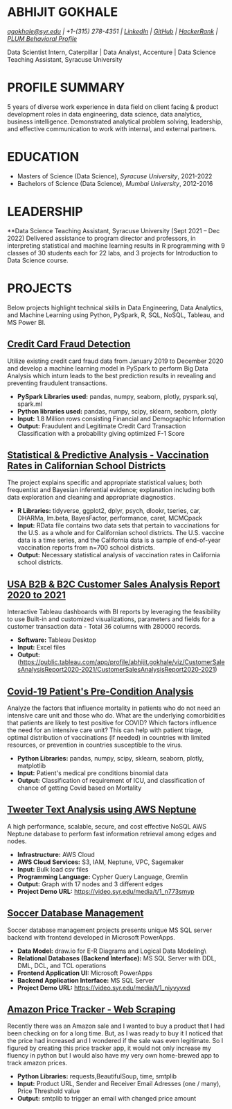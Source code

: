 # ABHIJIT GOKHALE
*agokhale@syr.edu | +1-(315) 278-4351 | [LinkedIn](https://www.linkedin.com/in/abhijitgokhale/) | [GitHub](https://github.com/AbhijitGokhale) | [HackerRank](https://www.hackerrank.com/agokhale4) | [PLUM Behavioral Profile](https://secure.plum.io/en/p/H9mMpam2DX7DlEJ9LST0mw)*

Data Scientist Intern, Caterpillar | Data Analyst, Accenture | Data Science Teaching Assistant, Syracuse University

# PROFILE SUMMARY
5 years of diverse work experience in data field on client facing & product development roles in data engineering, data science, data analytics, business intelligence. Demonstrated analytical problem solving, leadership, and effective communication to work with internal, and external partners.

# EDUCATION
* Masters of Science (Data Science), *Syracuse University*, 2021-2022
* Bachelors of Science (Data Science), *Mumbai University*, 2012-2016

# LEADERSHIP
**Data Science Teaching Assistant, Syracuse University (Sept 2021 – Dec 2022)
Delivered assistance to program director and professors, in interpreting statistical and machine learning results in R programming with 9 classes of 30 students each for 22 labs, and 3 projects for Introduction to Data Science course. 

# PROJECTS
Below projects highlight technical skills in Data Engineering, Data Analytics, and Machine Learning using Python, PySpark, R, SQL, NoSQL, Tableau, and MS Power BI.

## [Credit Card Fraud Detection](https://github.com/AbhijitGokhale/Credit-Card-Fraud-Detetction)
Utilize existing credit card fraud data from January 2019 to December 2020 and develop a machine learning model in PySpark to perform Big Data Analysis which inturn leads to the best prediction results in revealing and preventing fraudulent transactions.
* **PySpark Libraries used:** pandas, numpy, seaborn, plotly, pyspark.sql, spark.ml
* **Python libraries used:** pandas, numpy, scipy, sklearn, seaborn, plotly
* **Input:** 1.8 Million rows consisting Financial and Demographic Information
* **Output:** Fraudulent and Legitimate Credit Card Transaction Classification with a probability giving optimized F-1 Score

## [Statistical & Predictive Analysis - Vaccination Rates in Californian School Districts](https://github.com/AbhijitGokhale/Statistical-Analysis-on-California-School-Districts-Vaccination)
The project explains specific and appropriate statistical values; both frequentist and Bayesian inferential evidence; explanation including both data exploration and cleaning and appropriate diagnostics.
* **R Libraries:** tidyverse, ggplot2, dplyr, psych, dlookr, tseries, car, DHARMa, lm.beta, BayesFactor, performance, caret, MCMCpack
* **Input:** RData file contains two data sets that pertain to vaccinations for the U.S. as a whole and for Californian school districts. The U.S. vaccine data is a time series, and the California data is a sample of end-of-year vaccination reports from n=700 school districts.
* **Output:** Necessary statistical analysis of vaccination rates in California school districts.

## [USA B2B & B2C Customer Sales Analysis Report 2020 to 2021](https://public.tableau.com/app/profile/abhijit.gokhale/viz/CustomerSalesAnalysisReport2020-2021/CustomerSalesAnalysisReport2020-2021)
Interactive Tableau dashboards with BI reports by leveraging the feasibility to use Built-in and customized visualizations, parameters and fields for a customer transaction data - Total 36 columns with 280000 records.
* **Software:** Tableau Desktop
* **Input:** Excel files
* **Output:** (https://public.tableau.com/app/profile/abhijit.gokhale/viz/CustomerSalesAnalysisReport2020-2021/CustomerSalesAnalysisReport2020-2021)

## [Covid-19 Patient's Pre-Condition Analysis](https://github.com/AbhijitGokhale/Covid-19-Patient-s-Pre-Condition-Analysis)
Analyze the factors that influence mortality in patients who do not need an intensive care unit and those who do. What are the underlying comorbidities that patients are likely to test positive for COVID? Which factors influence the need for an intensive care unit? This can help with patient triage, optimal distribution of vaccinations (if needed) in countries with limited resources, or prevention in countries susceptible to the virus.
* **Python Libraries:** pandas, numpy, scipy, sklearn, seaborn, plotly, matplotlib
* **Input:** Patient's medical pre conditions binomial data
* **Output:** Classification of requirement of ICU, and classification of chance of getting Covid based on Mortality

## [Tweeter Text Analysis using AWS Neptune](https://github.com/AbhijitGokhale/Tweeter-Text-Analysis-using-AWS-Neptune)
A high performance, scalable, secure, and cost effective NoSQL AWS Neptune database to perform fast information retrieval among edges and nodes.
* **Infrastructure:** AWS Cloud
* **AWS Cloud Services:** S3, IAM, Neptune, VPC, Sagemaker
* **Input:** Bulk load csv files
* **Programming Language:** Cypher Query Language, Gremlin
* **Output:** Graph with 17 nodes and 3 different edges
* **Project Demo URL:** https://video.syr.edu/media/t/1_n773smyp

## [Soccer Database Management](https://github.com/AbhijitGokhale/Soccer-Database-Management)
Soccer database management projects presents unique MS SQL server backend with frontend developed in Microsoft PowerApps.
* **Data Model:** draw.io for E-R Diagrams and Logical Data Modeling\
* **Relational Databases (Backend Interface):** MS SQL Server with DDL, DML, DCL, and TCL operations
* **Frontend Application UI:** Microsoft PowerApps
* **Backend Application Interface:** MS SQL Server
* **Project Demo URL:** https://video.syr.edu/media/t/1_niyvyvxd

## [Amazon Price Tracker - Web Scraping](https://github.com/AbhijitGokhale/Amazon-Price-Tracker)
Recently there was an Amazon sale and I wanted to buy a product that I had been checking on for a long time. But, as I was ready to buy it I noticed that the price had increased and I wondered if the sale was even legitimate. So I figured by creating this price tracker app, it would not only increase my fluency in python but I would also have my very own home-brewed app to track amazon prices.
* **Python Libraries:** requests,BeautifulSoup, time, smtplib
* **Input:** Product URL, Sender and Receiver Email Adresses (one / many), Price Threshold value 
* **Output:** smtplib to trigger an email with changed price amount
